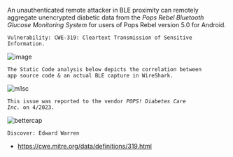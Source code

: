 

   
An unauthenticated remote attacker in BLE proximity can remotely aggregate unencrypted diabetic data from the <i>Pops Rebel Bluetooth Glucose Monitoring System</i> for users of Pops Rebel version 5.0 for Android.

<code>Vulnerability: CWE-319: Cleartext Transmission of Sensitive Information.</code>

![image](https://github.com/actuator/pops/assets/78701239/58f2416c-17f0-408b-8254-1705b3fc0075)

<code>The Static Code analysis below depicts the correlation between app source code & an actual BLE capture in WireShark.</code>

![m1sc](https://github.com/actuator/pops/assets/78701239/b6660541-cf16-4aa5-ba39-f3d8fcb32369)





<code>This issue was reported to the vendor <i>POPS! Diabetes Care Inc.</i> on 4/2023.</code>



![bettercap](https://github.com/actuator/pops/assets/78701239/7f57259b-b1ae-49c8-94e3-0f6cb6f0b002)


<code>Discover: Edward Warren</code>

* https://cwe.mitre.org/data/definitions/319.html
